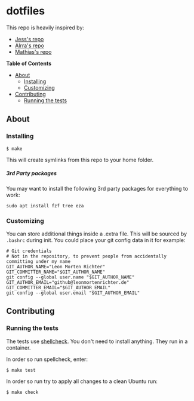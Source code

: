 # dotfiles 

This repo is heavily inspired by:
 -  [Jess's repo](https://github.com/jessfraz/dotfiles)
 -  [Alrra's repo](https://github.com/alrra/dotfiles)
 -  [Mathias's repo](https://github.com/mathiasbynens/dotfiles)


**Table of Contents**

<!-- toc -->

- [About](#about)
  * [Installing](#installing)
  * [Customizing](#customizing)
- [Contributing](#contributing)
  * [Running the tests](#running-the-tests)

<!-- tocstop -->

## About

### Installing

```console
$ make
```

This will create symlinks from this repo to your home folder.

##### 3rd Party packages

You may want to install the following 3rd party packages for everything to work:

`sudo apt install fzf tree eza`

### Customizing
You can store additional things inside a .extra file. This will be sourced by `.bashrc` during init. 
You could place your git config data in it for example:

```
# Git credentials
# Not in the repository, to prevent people from accidentally committing under my name
GIT_AUTHOR_NAME="Leon Morten Richter"
GIT_COMMITTER_NAME="$GIT_AUTHOR_NAME"
git config --global user.name "$GIT_AUTHOR_NAME"
GIT_AUTHOR_EMAIL="github@leonmortenrichter.de"
GIT_COMMITTER_EMAIL="$GIT_AUTHOR_EMAIL"
git config --global user.email "$GIT_AUTHOR_EMAIL"
```

## Contributing

### Running the tests

The tests use [shellcheck](https://github.com/koalaman/shellcheck). You don't
need to install anything. They run in a container. 

In order so run spellcheck, enter:
```console
$ make test
```

In order so run try to apply all changes to a clean Ubuntu run:
```console
$ make check
```
